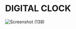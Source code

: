 # DIGITAL CLOCK

![Screenshot (138)](https://user-images.githubusercontent.com/76659113/135976838-4e067189-da1d-416b-aa9e-07a932e74a47.png)